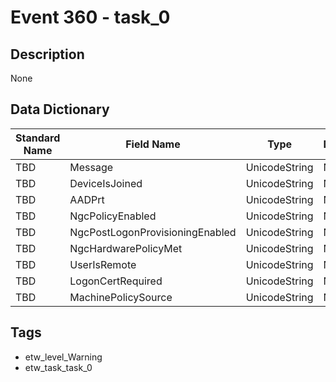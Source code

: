 # Event 360 - task_0

## Description
None

## Data Dictionary
|Standard Name|Field Name|Type|Description|Sample Value|
|---|---|---|---|---|
|TBD|Message|UnicodeString|None|`None`|
|TBD|DeviceIsJoined|UnicodeString|None|`None`|
|TBD|AADPrt|UnicodeString|None|`None`|
|TBD|NgcPolicyEnabled|UnicodeString|None|`None`|
|TBD|NgcPostLogonProvisioningEnabled|UnicodeString|None|`None`|
|TBD|NgcHardwarePolicyMet|UnicodeString|None|`None`|
|TBD|UserIsRemote|UnicodeString|None|`None`|
|TBD|LogonCertRequired|UnicodeString|None|`None`|
|TBD|MachinePolicySource|UnicodeString|None|`None`|

## Tags
* etw_level_Warning
* etw_task_task_0